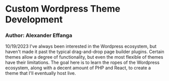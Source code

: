 # Custom Wordpress Theme Development
### Author: Alexander Effanga

10/19/2023
I've always been interested in the Wordpress ecosystem, but haven't made it past the typical drag-and-drop page builder plugins. Certain themes allow a degree of functionality, but even the most flexible of themes have their limitations. The goal here is to
learn the ropes of the Wordpress ecosystem, along with a decent amount of PHP and React, to create a theme that I'll eventually host live.